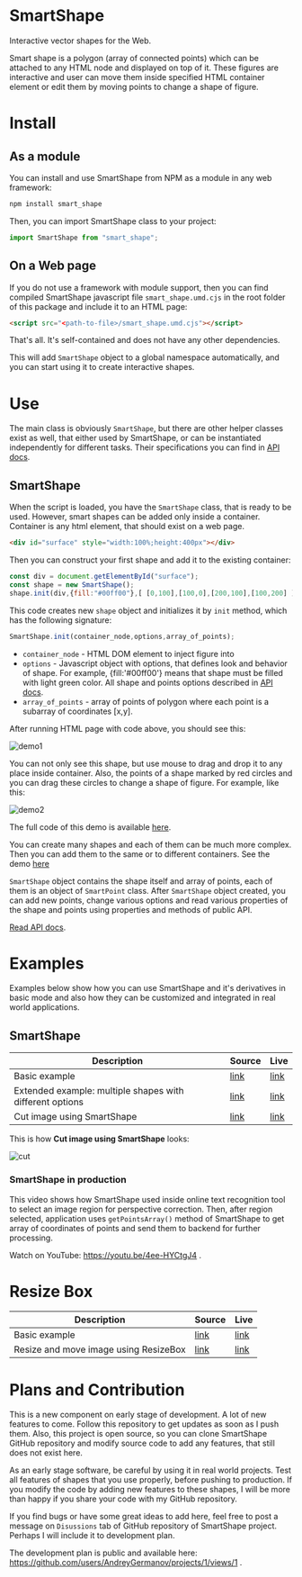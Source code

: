 # SmartShape

Interactive vector shapes for the Web.

Smart shape is a polygon (array of connected points) which can be attached to any HTML node and displayed on top of it. These figures are interactive and user can move them inside specified HTML container element or edit them by moving points to change a shape of figure.

# Install

## As a module

You can install and use SmartShape from NPM as a module in any web framework:

```bash
npm install smart_shape
```

Then, you can import SmartShape class to your project:

```javascript
import SmartShape from "smart_shape";
```

## On a Web page

If you do not use a framework with module support, then you can find compiled SmartShape javascript file `smart_shape.umd.cjs` in the root folder of this package and include it to an HTML page:

```html
<script src="<path-to-file>/smart_shape.umd.cjs"></script>
```

That's all. It's self-contained and does not have any other dependencies.

This will add `SmartShape` object to a global namespace automatically, and you can start using it to create interactive shapes.

<a name="Use"></a>

# Use

The main class is obviously `SmartShape`, but there are other helper classes exist as well, that either used by SmartShape, or can be instantiated independently for different tasks. Their specifications you can find in [API docs](https://github.com/AndreyGermanov/smart_shape/blob/main/docs/API.md).

<a name="Use+SmartShape"></a>

## SmartShape

When the script is loaded, you have the `SmartShape` class, that is ready to be used. However, smart shapes can be added only inside a container. Container is any html element, that should exist on a web page.

```html
<div id="surface" style="width:100%;height:400px"></div>
```

Then you can construct your first shape and add it to the existing container:

```javascript
const div = document.getElementById("surface");
const shape = new SmartShape();
shape.init(div,{fill:"#00ff00"},[ [0,100],[100,0],[200,100],[100,200] ]);
```

This code creates new `shape` object and initializes it by `init` method, which has the following signature:

```javascript
SmartShape.init(container_node,options,array_of_points);
```

* `container_node` - HTML DOM element to inject figure into
* `options` - Javascript object with options, that defines look and behavior of shape. For example, {fill:'#00ff00'} means that shape must be filled with light green color. All shape and points options described in [API docs](https://github.com/AndreyGermanov/smart_shape/blob/main/docs/API.md#SmartShape+options).
* `array_of_points` - array of points of polygon where each point is a subarray of coordinates [x,y].

After running HTML page with code above, you should see this:

![demo1](https://code.germanov.dev/smart_shape/assets/demo1.png)

You can not only see this shape, but use mouse to drag and drop it to any place inside container. Also, the points of a shape marked by red circles and you can drag these circles to change a shape of figure. For example, like this:

![demo2](https://code.germanov.dev/smart_shape/assets/demo2.png)

The full code of this demo is available [here](https://github.com/AndreyGermanov/smart_shape/blob/main/tests/prod/demo.html).

You can create many shapes and each of them can be much more complex. Then you can add them to the same or to different containers. See the demo [here](https://code.germanov.dev/smart_shape/tests/prod/index.html)

`SmartShape` object contains the shape itself and array of points, each of them is an object of `SmartPoint` class.
After `SmartShape` object created, you can add new points, change various options and read various properties of the shape and points using properties and methods of public API.

[Read API docs](https://github.com/AndreyGermanov/smart_shape/blob/main/docs/API.md).

# Examples

Examples below show how you can use SmartShape and it's derivatives in basic mode and also how they can be customized and integrated in real world applications.

## SmartShape


| Description                | Source                                                                                    | Live                                                                    |
| -------------------------- |-------------------------------------------------------------------------------------------|-------------------------------------------------------------------------|
| Basic example              | [link](https://github.com/AndreyGermanov/smart_shape/blob/main/tests/prod/demo.html)      | [link](https://code.germanov.dev/smart_shape/tests/prod/demo.html)      |
| Extended example: multiple shapes with different options| [link](https://github.com/AndreyGermanov/smart_shape/blob/main/tests/prod/index.html)     | [link](https://code.germanov.dev/smart_shape/tests/prod/index.html)     |
| Cut image using SmartShape | [link](https://github.com/AndreyGermanov/smart_shape/blob/main/tests/prod/cut_image.html) | [link](https://code.germanov.dev/smart_shape/tests/prod/cut_image.html) |

This is how **Cut image using SmartShape** looks:

![cut](https://code.germanov.dev/smart_shape/assets/cut.gif)

### SmartShape in production

This video shows how SmartShape used inside online text recognition tool to select an image region for perspective correction. Then, after region selected, application uses `getPointsArray()` method of SmartShape to get array of coordinates of points and send them to backend for further processing.

Watch on YouTube: https://youtu.be/4ee-HYCtgJ4 .

# Resize Box


| Description                           | Source                                                                                       | Live                                                                       |
| ------------------------------------- | -------------------------------------------------------------------------------------------- | -------------------------------------------------------------------------- |
| Basic example                         | [link](https://github.com/AndreyGermanov/smart_shape/blob/main/tests/prod/resize_box.html)   | [link](https://code.germanov.dev/smart_shape/tests/prod/resize_box.html)   |
| Resize and move image using ResizeBox | [link](https://github.com/AndreyGermanov/smart_shape/blob/main/tests/prod/resize_image.html) | [link](https://code.germanov.dev/smart_shape/tests/prod/resize_image.html) |

# Plans and Contribution

This is a new component on early stage of development. A lot of new features to come. Follow this repository to get updates as soon as I push them. Also, this project is open source, so you can clone SmartShape GitHub repository and modify source code to add any features, that still does not exist here.

As an early stage software, be careful by using it in real world projects. Test all features of shapes that you use properly, before pushing to production. If you modify the code by adding new features to these shapes, I will be more than happy if you share your code with my GitHub repository.

If you find bugs or have some great ideas to add here, feel free to post a message on `Disussions` tab of GitHub repository of SmartShape project. Perhaps I will include it to development plan.

The development plan is public and available here: https://github.com/users/AndreyGermanov/projects/1/views/1 .
